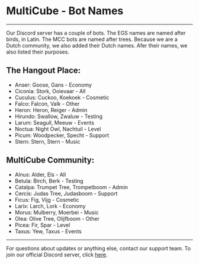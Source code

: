 # MultiCube - Bot Names

----------------------------------------

Our Discord server has a couple of bots. The EGS names are named after birds, in Latin. The MCC bots are named after trees. Because we are a Dutch community, we also added their Dutch names. Afer their names, we also listed their purposes.

## The Hangout Place:

- Anser: Goose, Gans - Economy
- Ciconia: Stork, Ooievaar - All
- Cuculus: Cuckoo, Koekoek - Cosmetic
- Falco: Falcon, Valk - Other
- Heron: Heron, Reiger - Admin
- Hirundo: Swallow, Zwaluw - Testing
- Larum: Seagull, Meeuw - Events
- Noctua: Night Owl, Nachtuil - Level
- Picum: Woodpecker, Specht - Support
- Stern: Stern, Stern - Music

## MultiCube Community:

- Alnus: Alder, Els - All
- Betula: Birch, Berk - Testing
- Catalpa: Trumpet Tree, Trompetboom - Admin
- Cercis: Judas Tree, Judasboom - Support
- Ficus: Fig, Vijg - Cosmetic
- Larix: Larch, Lork - Economy
- Morus: Mulberry, Moerbei - Music
- Olea: Olive Tree, Olijfboom - Other
- Picea: Fir, Spar - Level
- Taxus: Yew, Taxus - Events

----------------------------------------

For questions about updates or anything else, contact our support team.
To join our official Discord server, click [here](https://discord.gg/VSE75WkgFM).
